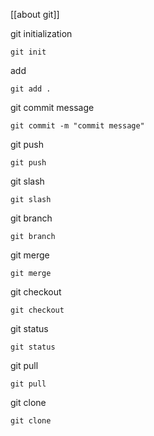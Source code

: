 [[about git]]

git initialization
```
git init
```
add
```
git add .
```
git commit message
 ```
git commit -m "commit message"
```
git push
```
git push
```
git slash
```
git slash
```
git branch
```
git branch
```
git merge
```
git merge
```
git checkout
```
git checkout
```
git status
```
git status
```
git pull
```
git pull
```
git clone
```
git clone
```
